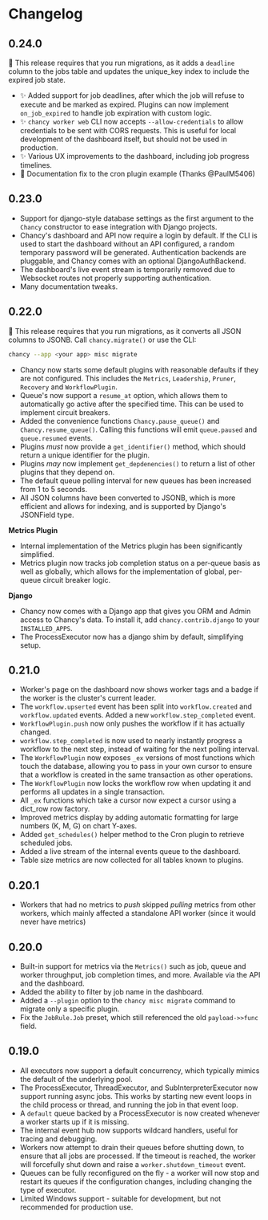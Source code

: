 Changelog
=========

0.24.0
------

🚨 This release requires that you run migrations, as it adds a `deadline` column
to the jobs table and updates the unique_key index to include the expired
job state.

- ✨ Added support for job deadlines, after which the job will refuse to execute
  and be marked as expired. Plugins can now implement `on_job_expired` to handle
  job expiration with custom logic.
- ✨ `chancy worker web` CLI now accepts `--allow-credentials` to allow
  credentials to be sent with CORS requests. This is useful for local
  development of the dashboard itself, but should not be used in production.
- ✨ Various UX improvements to the dashboard, including job progress timelines.
- 📝 Documentation fix to the cron plugin example (Thanks @PaulM5406)

0.23.0
------

- Support for django-style database settings as the first argument to the
  `Chancy` constructor to ease integration with Django projects.
- Chancy's dashboard and API now require a login by default. If the CLI is
  used to start the dashboard without an API configured, a random temporary
  password will be generated. Authentication backends are pluggable, and Chancy
  comes with an optional DjangoAuthBackend.
- The dashboard's live event stream is temporarily removed due to Websocket
  routes not properly supporting authentication.
- Many documentation tweaks.

0.22.0
------

🚨 This release requires that you run migrations, as it converts all JSON
columns to JSONB. Call `chancy.migrate()` or use the CLI:

```bash
chancy --app <your app> misc migrate
```


- Chancy now starts some default plugins with reasonable defaults if they are
  not configured. This includes the `Metrics`, `Leadership`, `Pruner`,
  `Recovery` and `WorkflowPlugin`.
- Queue's now support a `resume_at` option, which allows them to automatically
  go active after the specified time. This can be used to implement circuit
  breakers.
- Added the convenience functions `Chancy.pause_queue()` and
  `Chancy.resume_queue()`. Calling this functions will emit `queue.paused` and
  `queue.resumed` events.
- Plugins *must* now provide a `get_identifier()` method, which should return a
  unique identifier for the plugin.
- Plugins *may* now implement `get_depdenencies()` to return a list of other
  plugins that they depend on.
- The default queue polling interval for new queues has been increased from
  1 to 5 seconds.
- All JSON columns have been converted to JSONB, which is more efficient and
  allows for indexing, and is supported by Django's JSONField type.

**Metrics Plugin**

- Internal implementation of the Metrics plugin has been significantly
  simplified.
- Metrics plugin now tracks job completion status on a per-queue basis as well
  as globally, which allows for the implementation of global, per-queue circuit
  breaker logic.

**Django**

- Chancy now comes with a Django app that gives you ORM and Admin access to
  Chancy's data. To install it, add `chancy.contrib.django` to your
  `INSTALLED_APPS`.
- The ProcessExecutor now has a django shim by default, simplifying setup.


0.21.0
------

- Worker's page on the dashboard now shows worker tags and a badge if the
  worker is the cluster's current leader.
- The `workflow.upserted` event has been split into `workflow.created` and
  `workflow.updated` events. Added a new `workflow.step_completed` event.
- `WorkflowPlugin.push` now only pushes the workflow if it has actually changed.
- `workflow.step_completed` is now used to nearly instantly progress a workflow
   to the next step, instead of waiting for the next polling interval.
- The `WorkflowPlugin` now exposes `_ex` versions of most functions which touch
  the database, allowing you to pass in your own cursor to ensure that a
  workflow is created in the same transaction as other operations.
- The `WorkflowPlugin` now locks the workflow row when updating it and performs
  all updates in a single transaction.
- All `_ex` functions which take a cursor now expect a cursor using a dict_row
  row factory.
- Improved metrics display by adding automatic formatting for large numbers
  (K, M, G) on chart Y-axes.
- Added `get_schedules()` helper method to the Cron plugin to retrieve
  scheduled jobs.
- Added a live stream of the internal events queue to the dashboard.
- Table size metrics are now collected for all tables known to plugins.

0.20.1
------

- Workers that had no metrics to _push_ skipped _pulling_ metrics from other
  workers, which mainly affected a standalone API worker (since it would never
  have metrics)

0.20.0
------
- Built-in support for metrics via the `Metrics()` such as job, queue and worker
  throughput, job completion times, and more. Available via the API and the 
  dashboard.
- Added the ability to filter by job name in the dashboard.
- Added a `--plugin` option to the `chancy misc migrate` command to migrate only
  a specific plugin.
- Fix the `JobRule.Job` preset, which still referenced the old `payload->>func`
  field.

0.19.0
------
- All executors now support a default concurrency, which typically mimics the
  default of the underlying pool.
- The ProcessExecutor, ThreadExecutor, and SubInterpreterExecutor now
  support running async jobs. This works by starting new event loops in the
  child process or thread, and running the job in that event loop.
- A `default` queue backed by a ProcessExecutor is now created whenever a
  worker starts up if it is missing.
- The internal event hub now supports wildcard handlers, useful for tracing and
  debugging.
- Workers now attempt to drain their queues before shutting down, to ensure
  that all jobs are processed. If the timeout is reached, the worker will
  forcefully shut down and raise a `worker.shutdown_timeout` event.
- Queues can be fully reconfigured on the fly - a worker will now stop and
  restart its queues if the configuration changes, including changing the type
  of executor.
- Limited Windows support - suitable for development, but not recommended for
  production use.